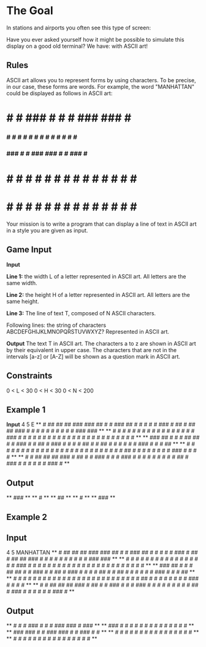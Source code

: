 # The Goal
In stations and airports you often see this type of screen:

Have you ever asked yourself how it might be possible to simulate this display on a good old terminal? We have: with ASCII art!
## Rules
ASCII art allows you to represent forms by using characters. To be precise, in our case, these forms are words. For example, the word "MANHATTAN" could be displayed as follows in ASCII art:

 
# #  #  ### # #  #  ### ###  #  ###
### # # # # # # # #  #   #  # # # #
### ### # # ### ###  #   #  ### # #
# # # # # # # # # #  #   #  # # # #
# # # # # # # # # #  #   #  # # # #
 
Your mission is to write a program that can display a line of text in ASCII art in a style you are given as input.

## Game Input

**Input**

**Line 1:** the width L of a letter represented in ASCII art. All letters are the same width.

**Line 2:** the height H of a letter represented in ASCII art. All letters are the same height.

**Line 3:** The line of text T, composed of N ASCII characters.

Following lines: the string of characters ABCDEFGHIJKLMNOPQRSTUVWXYZ? Represented in ASCII art.

**Output**
The text T in ASCII art.
The characters a to z are shown in ASCII art by their equivalent in upper case.
The characters that are not in the intervals [a-z] or [A-Z] will be shown as a question mark in ASCII art.

## Constraints
0 < L < 30
0 < H < 30
0 < N < 200

## Example 1

**Input**
4
5 
E
**  #  ##   ## ##  ### ###  ## # # ###  ## # # #   # # ###  #  ##   #  ##   ## ### # # # # # # # # # # ### ### **
** # # # # #   # # #   #   #   # #  #    # # # #   ### # # # # # # # # # # #    #  # # # # # # # # # #   #   # **
** ### ##  #   # # ##  ##  # # ###  #    # ##  #   ### # # # # ##  # # ##   #   #  # # # # ###  #   #   #   ## **
** # # # # #   # # #   #   # # # #  #  # # # # #   # # # # # # #    ## # #   #  #  # # # # ### # #  #  #       **
** # # ##   ## ##  ### #    ## # # ###  #  # # ### # # # #  #  #     # # # ##   #  ###  #  # # # #  #  ###  #  **

## Output
** ### **
** #   **
** ##  **
** #   **
** ### ** 

## Example 2
## Input
4
5
MANHATTAN
**  #  ##   ## ##  ### ###  ## # # ###  ## # # #   # # ###  #  ##   #  ##   ## ### # # # # # # # # # # ### ### **
** # # # # #   # # #   #   #   # #  #    # # # #   ### # # # # # # # # # # #    #  # # # # # # # # # #   #   # **
** ### ##  #   # # ##  ##  # # ###  #    # ##  #   ### # # # # ##  # # ##   #   #  # # # # ###  #   #   #   ## **
** # # # # #   # # #   #   # # # #  #  # # # # #   # # # # # # #    ## # #   #  #  # # # # ### # #  #  #       **
** # # ##   ## ##  ### #    ## # # ###  #  # # ### # # # #  #  #     # # # ##   #  ###  #  # # # #  #  ###  #  **

## Output
** # #  #  ### # #  #  ### ###  #  ###  **
** ### # # # # # # # #  #   #  # # # #  **
** ### ### # # ### ###  #   #  ### # #  **
** # # # # # # # # # #  #   #  # # # #  **
** # # # # # # # # # #  #   #  # # # #  **

